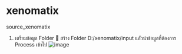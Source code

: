 # xenomatix
source_xenomatix

1. เตรียมข้อมูล Folder
    📁 สร้าง Folder D:/xenomatix/input แลัวนำข้อมูลที่ต้องการ Process เข้าไป
![image](https://github.com/user-attachments/assets/ee0c8a1b-e6ba-4eed-b689-d1bd0d4f748d)
